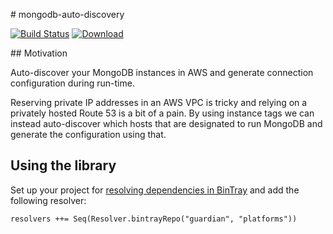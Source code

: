 # mongodb-auto-discovery

[![Build Status](https://travis-ci.org/guardian/mongodb-auto-discovery.svg?branch=master)](https://travis-ci.org/guardian/mongodb-auto-discovery)
 [ ![Download](https://api.bintray.com/packages/guardian/platforms/mongodb-auto-discovery/images/download.svg) ](https://bintray.com/guardian/platforms/mongodb-auto-discovery/_latestVersion)

## Motivation

Auto-discover your MongoDB instances in AWS and generate connection configuration during run-time.

Reserving private IP addresses in an AWS VPC is tricky and relying on a privately hosted Route 53 is a bit of a pain. By using instance tags we can instead auto-discover which hosts that are designated to run MongoDB and generate the configuration using that.

## Using the library

Set up your project for [resolving dependencies in BinTray](https://github.com/softprops/bintray-sbt#resolving-bintray-artifacts) and add the following resolver:

`resolvers ++= Seq(Resolver.bintrayRepo("guardian", "platforms"))`
